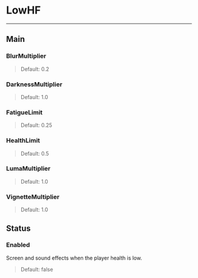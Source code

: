 # LowHF

---

## Main

### BlurMultiplier

>Default: 0.2

### DarknessMultiplier

>Default: 1.0

### FatigueLimit

>Default: 0.25

### HealthLimit

>Default: 0.5

### LumaMultiplier

>Default: 1.0

### VignetteMultiplier

>Default: 1.0

## Status

### Enabled

 Screen and sound effects when the player health is low.

>Default: false
